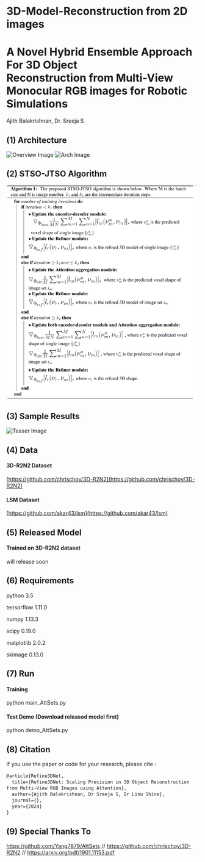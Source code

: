 # 3D-Model-Reconstruction from 2D images
# A Novel Hybrid Ensemble Approach For 3D Object <br /> Reconstruction from Multi-View Monocular RGB images for Robotic Simulations 
Ajith Balakrishnan, Dr. Sreeja S

## (1) Architecture
![Overview Image](https://github.com/Ajithbalakrishnan/3D-Model-Reconstruction/blob/master/imgs/arch_overview.png)
![Arch Image](https://github.com/Ajithbalakrishnan/3D-Model-Reconstruction/blob/master/imgs/solution_arch.png)
## (2) STSO-JTSO Algorithm
![Teaser Image](https://github.com/Ajithbalakrishnan/3D-Model-Reconstruction/blob/master/imgs/stsojtso.png)
## (3) Sample Results
![Teaser Image](https://github.com/Ajithbalakrishnan/3D-Object-Reconstruction-from-Multi-View-Monocular-RGB-images/blob/master/imgs/qualitativeoutpus.png)

## (4) Data
#### 3D-R2N2 Dataset
[https://github.com/chrischoy/3D-R2N2](https://github.com/chrischoy/3D-R2N2)
#### LSM Dataset
[https://github.com/akar43/lsm](https://github.com/akar43/lsm)

## (5) Released Model
#### Trained on 3D-R2N2 dataset
will release soon

## (6) Requirements
python  3.5

tensorflow 1.11.0 

numpy 1.13.3

scipy 0.19.0

matplotlib 2.0.2

skimage 0.13.0

## (7) Run
#### Training
python main_AttSets.py

#### Test Demo (Download released model first)
python demo_AttSets.py

## (8) Citation
If you use the paper or code for your research, please cite :
```
@article{Refine3DNet,
  title={Refine3DNet: Scaling Precision in 3D Object Reconstruction from Multi-View RGB Images using Attention},
  author={Ajith Balakrishnan, Dr Sreeja S, Dr Linu Shine},
  journal={},
  year={2024}
}
```

## (9) Special Thanks To
https://github.com/Yang7879/AttSets
//
https://github.com/chrischoy/3D-R2N2
//
https://arxiv.org/pdf/1901.11153.pdf 
